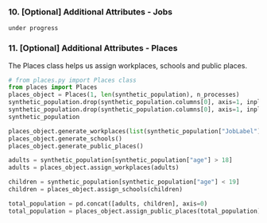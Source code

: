 ### 10. [Optional] Additional Attributes - Jobs  
`under progress`


### 11. [Optional] Additional Attributes - Places
The Places class helps us assign workplaces, schools and public places.
```python
# from places.py import Places class
from places import Places
places_object = Places(1, len(synthetic_population), n_processes)
synthetic_population.drop(synthetic_population.columns[0], axis=1, inplace=True)
synthetic_population.drop(synthetic_population.columns[0], axis=1, inplace=True)
synthetic_population

places_object.generate_workplaces(list(synthetic_population["JobLabel"]))
places_object.generate_schools()
places_object.generate_public_places()

adults = synthetic_population[synthetic_population["age"] > 18]
adults = places_object.assign_workplaces(adults)

children = synthetic_population[synthetic_population["age"] < 19]
children = places_object.assign_schools(children)

total_population = pd.concat([adults, children], axis=0)
total_population = places_object.assign_public_places(total_population)
```